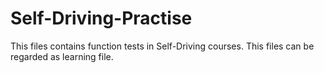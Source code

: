 # Self-Driving-Practise
This files contains function tests in Self-Driving courses.
This files can be regarded as learning file.